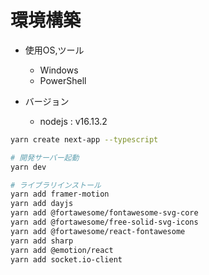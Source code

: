 # 環境構築

- 使用OS,ツール
  - Windows
  - PowerShell

- バージョン
  - nodejs : v16.13.2

```bash
yarn create next-app --typescript
```

```bash
# 開発サーバー起動
yarn dev
```

```bash
# ライブラリインストール
yarn add framer-motion
yarn add dayjs
yarn add @fortawesome/fontawesome-svg-core
yarn add @fortawesome/free-solid-svg-icons
yarn add @fortawesome/react-fontawesome
yarn add sharp
yarn add @emotion/react
yarn add socket.io-client
```